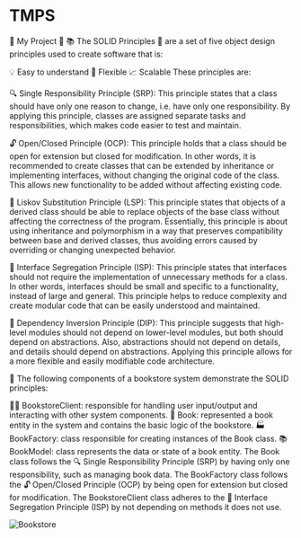 # TMPS
🌟 My  Project 🌟
📚 The SOLID Principles 🧱 are a set of five object design principles used to create software that is:

💡 Easy to understand
🧮 Flexible
📈 Scalable
These principles are:

🔍 Single Responsibility Principle (SRP): This principle states that a class should have only one reason to change, i.e. have only one responsibility. 
By applying this principle, classes are assigned separate tasks and responsibilities, which makes code easier to test and maintain.

🔓 Open/Closed Principle (OCP): This principle holds that a class should be open for extension but closed for modification. In other words, 
it is recommended to create classes that can be extended by inheritance or implementing interfaces, without changing the original code of the class. 
This allows new functionality to be added without affecting existing code.

🔗 Liskov Substitution Principle (LSP): This principle states that objects of a derived class should be able to replace objects 
of the base class without affecting the correctness of the program. Essentially, this principle is about using inheritance and polymorphism 
in a way that preserves compatibility between base and derived classes, thus avoiding errors caused by overriding or changing unexpected behavior.

🧩 Interface Segregation Principle (ISP): This principle states that interfaces should not require the implementation 
of unnecessary methods for a class. In other words, interfaces should be small and specific to a functionality, instead of large and general. 
This principle helps to reduce complexity and create modular code that can be easily understood and maintained.

🔄 Dependency Inversion Principle (DIP): This principle suggests that high-level modules should not depend on lower-level modules, 
but both should depend on abstractions. Also, abstractions should not depend on details, and details should depend on abstractions. 
Applying this principle allows for a more flexible and easily modifiable code architecture.

📖 The following components of a bookstore system demonstrate the SOLID principles:

🧑‍💼 BookstoreClient: responsible for handling user input/output and interacting with other system components.
📕 Book: represented a book entity in the system and contains the basic logic of the bookstore.
🏭 BookFactory: class responsible for creating instances of the Book class.
📚 BookModel: class represents the data or state of a book entity.
The Book class follows the 
🔍 Single Responsibility Principle (SRP) by having only one responsibility, such as managing book data. The BookFactory class follows the 
🔓 Open/Closed Principle (OCP) by being open for extension but closed for modification. The BookstoreClient class adheres to the 
🧩 Interface Segregation Principle (ISP) by not depending on methods it does not use.

![Bookstore](https://user-images.githubusercontent.com/25839770/230552060-f499a14c-360a-4153-9d93-b36120193c0b.png)
